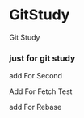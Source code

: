 # GitStudy
Git Study

### just for git study ###

add For Second

Add For Fetch Test


add For Rebase

